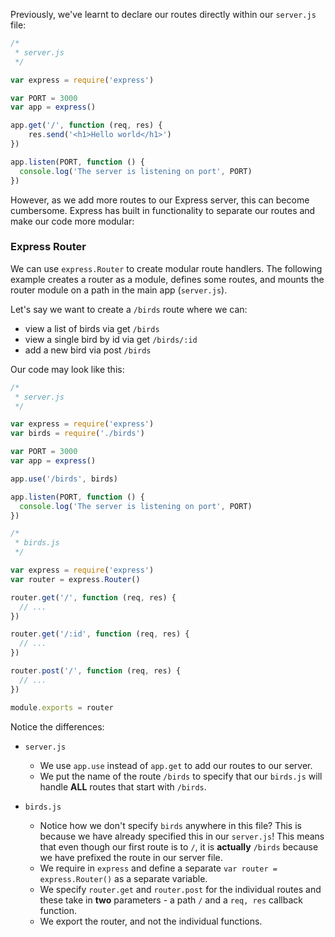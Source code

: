 Previously, we've learnt to declare our routes directly within our `server.js` file:

```js
/*
 * server.js
 */

var express = require('express')

var PORT = 3000
var app = express()

app.get('/', function (req, res) {
    res.send('<h1>Hello world</h1>')
})

app.listen(PORT, function () {
  console.log('The server is listening on port', PORT)
})
```

However, as we add more routes to our Express server, this can become cumbersome. Express has built in functionality to separate our routes and make our code more modular:

### Express Router

We can use `express.Router` to create modular route handlers. The following example creates a router as a module, defines some routes, and mounts the router module on a path in the main app (`server.js`).

Let's say we want to create a `/birds` route where we can:
- view a list of birds via get `/birds`
- view a single bird by id via get `/birds/:id`
- add a new bird via post `/birds`

Our code may look like this:

```js
/*
 * server.js
 */

var express = require('express')
var birds = require('./birds')

var PORT = 3000
var app = express()

app.use('/birds', birds)

app.listen(PORT, function () {
  console.log('The server is listening on port', PORT)
})

/*
 * birds.js
 */

var express = require('express')
var router = express.Router()

router.get('/', function (req, res) {
  // ...
})

router.get('/:id', function (req, res) {
  // ...
})

router.post('/', function (req, res) {
  // ...
})

module.exports = router
```

Notice the differences:

- `server.js`
  - We use `app.use` instead of `app.get` to add our routes to our server.
  - We put the name of the route `/birds` to specify that our `birds.js` will handle **ALL** routes that start with `/birds`.
  
- `birds.js`
  - Notice how we don't specify `birds` anywhere in this file? This is because we have already specified this in our `server.js`! This means that even though our first route is to `/`, it is **actually** `/birds` because we have prefixed the route in our server file.
  - We require in `express` and define a separate `var router = express.Router()` as a separate variable.
  - We specify `router.get` and `router.post` for the individual routes and these take in **two** parameters - a path `/` and a `req, res` callback function. 
  - We export the router, and not the individual functions.

